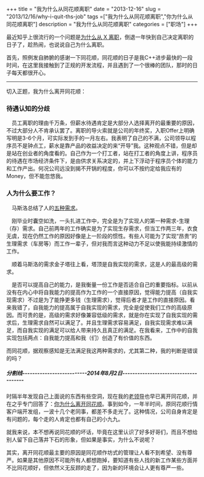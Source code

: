 +++
title = "我为什么从同花顺离职"
date = "2013-12-16"
slug = "2013/12/16/why-i-quit-ths-job"
tags =["我为什么从同花顺离职","你为什么从同花顺离职"]
description = "我为什么从同花顺离职"
categories = ["职场"]
+++

  最近知乎上很流行的一个问题是[为什么从 X 离职][1]，倒退一年快到自己决定离职的日子了，趁热闹，也说说自己为什么离职。

  首先，照例发自肺腑的感谢一下同花顺，同花顺的日子是我C++进步最快的一段时间，在这里我接触到了正规的开发流程，并且遇到了一个很棒的团队，那时的日子每天都很开心。

--------------------------------------------------------------------------------------------------------------------------------------------

  切入正题，我为什么离开同花顺：

### 待遇认知的分歧

　员工离职的理由千万条，但薪水待遇肯定是大部分人选择离开的最重要的原因，不过大部分人不肯承认罢了。离职的导火索就是公司的年终奖，入职Offer上明确写明是3-6个月，可实际发到手的一月左右。我表明了自己的不满，公司领导以程序员不是钟点工，薪水是靠产品的收益决定的来“开导”我。这种观点不错，但是却是站在创业者的角度看的。自己作为一个打工者，站在打工者的角度上讲，程序员的待遇在市场经济条件下，是由供求关系决定的，并上下浮动于程序员个体的能力和工作产出。何况公司远没到揭不开锅的程度，你可以不按约定给我应有的Money，但不能忽悠我。

### 人为什么要工作？
　马斯洛总结了人的[五种需求][2]。

　刚毕业时囊空如洗，一头扎进工作中，完全是为了实现人的第一种需求-生理（存）需求。自己前两年的工作确实是为了实现生存需求，但当工作两三年，衣食无虞，现在仍然工作的原因好像是上一阶段的惯性。有些人可能为了实现“昂贵”的生理需求（车房等）而工作一辈子，但对我而言这种动力不足以使我能持续激情的工作。

　顺着马斯洛的需求金子塔往上看，塔顶是自我实现的需求，这是人的最高级的需求。

　是否可以提高自己的能力，是我衡量一份工作是否适合自己的重要指标。以前从没有在内心中将自我能力的提高作为工作的一个直接原因，觉得能力提高（自我实现需求）不过是为了能挣更多钱（生理需求），觉得后者才是工作的直接原因。看来我错了，自我能力的提高属于自我实现的需求，完全是促使我们工作的高级原因。而可贵的是，高级的需求好像兼容低级的需求，就是你在实现了自我实现的需求后，生理需求自然可以满足了。并且生理需求容易满足，自我实现需求难以满足，而自我实现的满足可以给人带来持久且真正的满足。在我看来，工作中的自我实现包括两点：自我能力提高和我（们）创造了有价值的东西。

  而同花顺，据观察感知是无法满足我这两种需求的，尤其第二种，我的判断是错误的吗？
  
##### 分割线--------------------------2014年8月2日-------------------------------------
时隔半年发现自己上面说的东西有些空洞，现在我的[老领导][4]也早已离开同花顺，并在之乎专门回答了：[你为什么离开同花顺][3]。事到如今，一年半时间，原同花顺行情客户端开发组，一波十几个老同事，都差不多走光了。这种情况，公司自身肯定是有问题的，每个走的人肯定也都有自己的小九九。

就我来说，本不想再说同花顺的坏话，毕竟在这里认识了好多好哥们，而且不想给别人留下自己落井下石的形象，但如果是事实，为什么不说呢？

其实，离开同花顺最主要的原因是同花顺作坊式的管理让人看不到希望、没有尊严。如果是其他原因不可能所有人都想跑掉，要知道有些人找的新工作某些方面并不比同花顺好，但依然义无反顾的走了，因为新的环境会让人更有尊严一些。


[1]: http://www.zhihu.com/topic/19909711
[2]: http://en.wikipedia.org/wiki/Maslow's_hierarchy_of_needs
[3]: http://www.zhihu.com/question/22086638
[4]: http://weibo.com/wpcockroach
